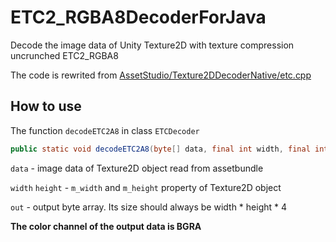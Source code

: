 # ETC2_RGBA8DecoderForJava
Decode the image data of Unity Texture2D with texture compression uncrunched ETC2_RGBA8

The code is rewrited from [AssetStudio/Texture2DDecoderNative/etc.cpp](https://github.com/Perfare/AssetStudio/blob/master/Texture2DDecoderNative/etc.cpp)
## How to use
The function `decodeETC2A8` in class `ETCDecoder`
```java
public static void decodeETC2A8(byte[] data, final int width, final int height, byte[] out)
```
`data` - image data of Texture2D object read from assetbundle

`width` `height` - `m_width` and `m_height` property of Texture2D object

`out` - output byte array. Its size should always be width * height * 4

**The color channel of the output data is BGRA**
